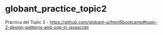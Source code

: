 # globant_practice_topic2
Practica del Topic 2 - https://github.com/globant-ui/html5bootcamp#topic-2-design-patterns-and-oop-in-javascript

